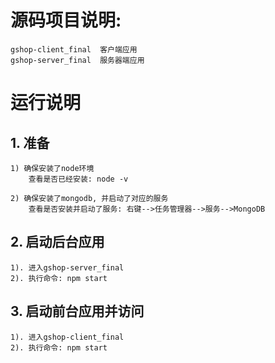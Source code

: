 # 源码项目说明:
	gshop-client_final  客户端应用
	gshop-server_final  服务器端应用


# 运行说明
## 1. 准备
	1) 确保安装了node环境
		查看是否已经安装: node -v

	2) 确保安装了mongodb, 并启动了对应的服务
		查看是否安装并启动了服务: 右键-->任务管理器-->服务-->MongoDB
	
## 2. 启动后台应用
	1). 进入gshop-server_final
	2). 执行命令: npm start

## 3. 启动前台应用并访问
	1). 进入gshop-client_final
	2). 执行命令: npm start
